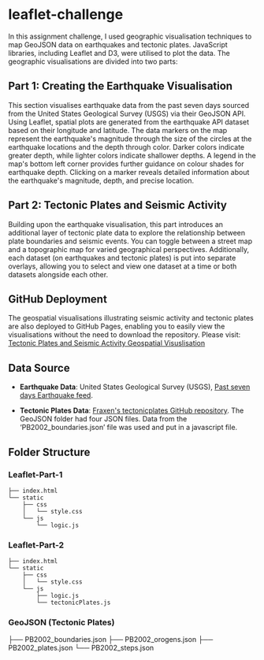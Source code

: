 # leaflet-challenge
In this assignment challenge, I used geographic visualisation techniques to map GeoJSON data on earthquakes and tectonic plates. JavaScript libraries, including Leaflet and D3, were utilised to plot the data. The geographic visualisations are divided into two parts:

## Part 1: Creating the Earthquake Visualisation
This section visualises earthquake data from the past seven days sourced from the United States Geological Survey (USGS) via their GeoJSON API. Using Leaflet, spatial plots are generated from the earthquake API dataset based on their longitude and latitude. The data markers on the map represent the earthquake's magnitude through the size of the circles at the earthquake locations and the depth through color. Darker colors indicate greater depth, while lighter colors indicate shallower depths. A legend in the map's bottom left corner provides further guidance on colour shades for earthquake depth. Clicking on a marker reveals detailed information about the earthquake's magnitude, depth, and precise location.

## Part 2: Tectonic Plates and Seismic Activity
Building upon the earthquake visualisation, this part introduces an additional layer of tectonic plate data to explore the relationship between plate boundaries and seismic events. You can toggle between a street map and a topographic map for varied geographical perspectives. Additionally, each dataset (on earthquakes and tectonic plates) is put into separate overlays, allowing you to select and view one dataset at a time or both datasets alongside each other.  

## GitHub Deployment
The geospatial visualisations illustrating seismic activity and tectonic plates are also deployed to GitHub Pages, enabling you to easily view the visualisations without the need to download the repository. Please visit: [Tectonic Plates and Seismic Activity Geospatial Visuslisation](https://muz32.github.io/leaflet-challenge/) 

## Data Source

- **Earthquake Data**: United States Geological Survey (USGS), [Past seven days Earthquake feed](https://earthquake.usgs.gov/earthquakes/feed/v1.0/summary/all_week.geojson).
  
- **Tectonic Plates Data**: [Fraxen's tectonicplates GitHub repository]( https://github.com/fraxen/tectonicplates). The GeoJSON folder had four JSON files. Data from the ‘PB2002_boundaries.json’ file was used and put in a javascript file.

## Folder Structure
### Leaflet-Part-1
```
├── index.html
└── static
    ├── css
    │   └── style.css
    └── js
        └── logic.js
```

### Leaflet-Part-2
```
├── index.html
└── static
    ├── css
    │   └── style.css
    └── js
        ├── logic.js
        └── tectonicPlates.js
```
### GeoJSON (Tectonic Plates)
├── PB2002_boundaries.json
├── PB2002_orogens.json
├── PB2002_plates.json
└── PB2002_steps.json

```





